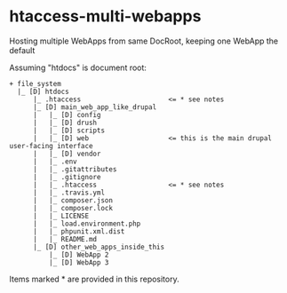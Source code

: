# htaccess-multi-webapps
Hosting multiple WebApps from same DocRoot, keeping one WebApp the default

Assuming "htdocs" is document root:
```
+ file_system
  |_ [D] htdocs
      |_ .htaccess                      <= * see notes
      |_ [D] main_web_app_like_drupal
      |   |_ [D] config
      |   |_ [D] drush
      |   |_ [D] scripts
      |   |_ [D] web                    <= this is the main drupal user-facing interface
      |   |_ [D] vendor
      |   |_ .env
      |   |_ .gitattributes
      |   |_ .gitignore
      |   |_ .htaccess                  <= * see notes
      |   |_ .travis.yml
      |   |_ composer.json
      |   |_ composer.lock
      |   |_ LICENSE
      |   |_ load.environment.php
      |   |_ phpunit.xml.dist
      |   |_ README.md
      |_ [D] other_web_apps_inside_this
          |_ [D] WebApp 2
          |_ [D] WebApp 3      
```
Items marked * are provided in this repository.
